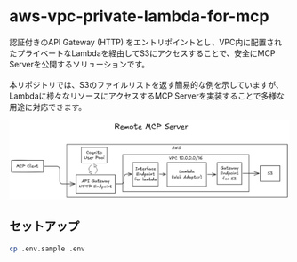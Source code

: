 # aws-vpc-private-lambda-for-mcp

認証付きのAPI Gateway (HTTP) をエントリポイントとし、VPC内に配置されたプライベートなLambdaを経由してS3にアクセスすることで、安全にMCP Serverを公開するソリューションです。</br>
</br>
本リポジトリでは、S3のファイルリストを返す簡易的な例を示していますが、Lambdaに様々なリソースにアクセスするMCP Serverを実装することで多様な用途に対応できます。

![アーキテクチャ図](./architecture.png)

## セットアップ

```bash
cp .env.sample .env
```
